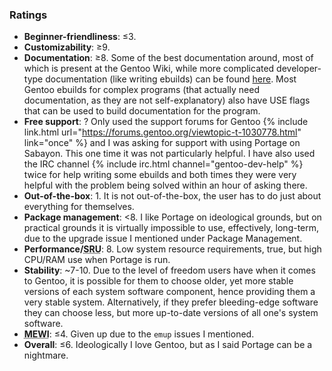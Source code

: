 ### Ratings

* **Beginner-friendliness**: &leq;3.
* **Customizability**: &geq;9.
* **Documentation**: &geq;8. Some of the best documentation around, most of which is present at the Gentoo Wiki, while more complicated developer-type documentation (like writing ebuilds) can be found [here](https://devmanual.gentoo.org/). Most Gentoo ebuilds for complex programs (that actually need documentation, as they are not self-explanatory) also have USE flags that can be used to build documentation for the program.
* **Free support**: ? Only used the support forums for Gentoo {% include link.html url="https://forums.gentoo.org/viewtopic-t-1030778.html" link="once" %} and I was asking for support with using Portage on Sabayon. This one time it was not particularly helpful. I have also used the IRC channel {% include irc.html channel="gentoo-dev-help" %} twice for help writing some ebuilds and both times they were very helpful with the problem being solved within an hour of asking there.
* **Out-of-the-box**: 1. It is not out-of-the-box, the user has to do just about everything for themselves. 
* **Package management**: &lt;8. I like Portage on ideological grounds, but on practical grounds it is virtually impossible to use, effectively, long-term, due to the upgrade issue I mentioned under Package Management.
* **Performance/<abbr title="System Resource Usage">SRU</abbr>**: 8. Low system resource requirements, true, but high CPU/RAM use when Portage is run.
* **Stability**: ~7-10. Due to the level of freedom users have when it comes to Gentoo, it is possible for them to choose older, yet more stable versions of each system software component, hence providing them a very stable system. Alternatively, if they prefer bleeding-edge software they can choose less, but more up-to-date versions of all one's system software.
* **<abbr title="My Experience With It (MEWI), a numerical estimate as to how much experience I have with this system">MEWI</abbr>**: &leq;4. Given up due to the <code>emup</code> issues I mentioned.
* **Overall**: &leq;6. Ideologically I love Gentoo, but as I said Portage can be a nightmare.
